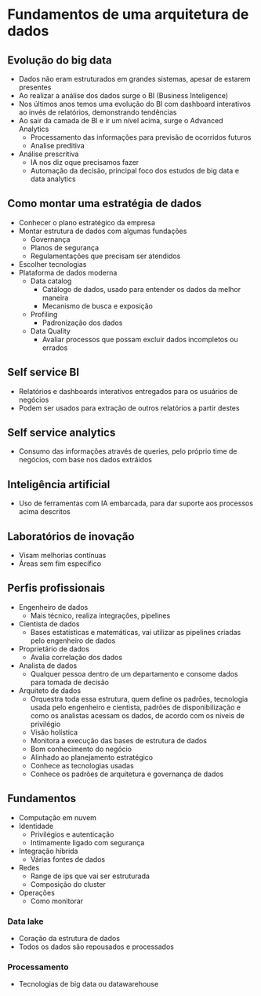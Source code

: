 # Fundamentos de uma arquitetura de dados

## Evolução do big data
- Dados não eram estruturados em grandes sistemas, apesar de estarem presentes
- Ao realizar a análise dos dados surge o BI (Business Inteligence)
- Nos últimos anos temos uma evolução do BI com dashboard interativos ao invés de relatórios, demonstrando tendências
- Ao sair da camada de BI e ir um nível acima, surge o Advanced Analytics
    - Processamento das informações para previsão de ocorridos futuros
    - Analise preditiva
- Análise prescritiva
    - IA nos diz oque precisamos fazer
    - Automação da decisão, principal foco dos estudos de big data e data analytics


## Como montar uma estratégia de dados
- Conhecer o plano estratégico da empresa
- Montar estrutura de dados com algumas fundações
    - Governança
    - Planos de segurança
    - Regulamentações que precisam ser atendidos
- Escolher tecnologias
- Plataforma de dados moderna
    - Data catalog
        - Catálogo de dados, usado para entender os dados da melhor maneira
        - Mecanismo de busca e exposição
    - Profiling
        - Padronização dos dados
    - Data Quality
        - Avaliar processos que possam excluir dados incompletos ou errados


## Self service BI
- Relatórios e dashboards interativos entregados para os usuários de negócios
- Podem ser usados para extração de outros relatórios a partir destes

## Self service analytics
- Consumo das informações através de queries, pelo próprio time de negócios, com base nos dados extráidos

## Inteligência artificial
- Uso de ferramentas com IA embarcada, para dar suporte aos processos acima descritos

## Laboratórios de inovação
- Visam melhorias contínuas 
- Áreas sem fim específico

## Perfis profissionais
- Engenheiro de dados
    - Mais técnico, realiza integrações, pipelines
- Cientista de dados
    - Bases estatísticas e matemáticas, vai utilizar as pipelines criadas pelo engenheiro de dados
- Proprietário de dados
    - Avalia correlação dos dados
- Analista de dados
    - Qualquer pessoa dentro de um departamento e consome dados para tomada de decisão
- Arquiteto de dados
    - Orquestra toda essa estrutura, quem define os padrões, tecnologia usada pelo engenheiro e cientista, padrões de disponibilização e como os analistas acessam os dados, de acordo com os níveis de privilégio
    - Visão holística
    - Monitora a execução das bases de estrutura de dados
    - Bom conhecimento do negócio
    - Alinhado ao planejamento estratégico
    - Conhece as tecnologias usadas
    - Conhece os padrões de arquitetura e governança de dados

## Fundamentos
- Computação em nuvem
- Identidade
    - Privilégios e autenticação
    - Intimamente ligado com segurança
- Integração híbrida
    - Várias fontes de dados
- Redes
    - Range de ips que vai ser estruturada
    - Composição do cluster
- Operações
    - Como monitorar


### Data lake
- Coração da estrutura de dados
- Todos os dados são repousados e processados


### Processamento
- Tecnologias de big data ou datawarehouse